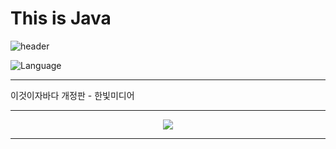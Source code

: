 # This is Java

![header](https://capsule-render.vercel.app/api?type=waving&color=auto&height=300&section=header&text=ThisIsJava&fontSize=90&animation=fadeIn&fontAlignY=38&desc=JAVA%20Study&descAlignY=51&descAlign=62)
<p align='center'> 

![Language](https://img.shields.io/badge/java-17-blue.svg)


---

이것이자바다 개정판 - 한빛미디어 <br>

---
<div align=center>
<img src="https://img.shields.io/badge/notion-FCC624?style=for-the-badge&logo=notion&logoColor=black">  <br>


</div>

--- 

<br>
